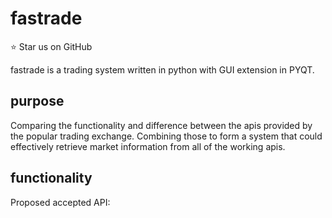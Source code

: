 fastrade
======================

:star: Star us on GitHub 

fastrade is a trading system written in python with GUI extension in PYQT. 




## purpose 
Comparing the functionality and difference between the apis provided by the popular trading exchange.
Combining those to form a system that could effectively retrieve market information from all of the working apis. 


## functionality 
Proposed accepted API:

